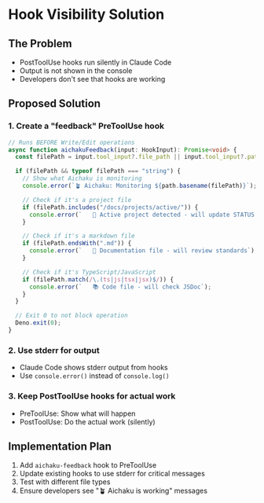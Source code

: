 # Hook Visibility Solution

## The Problem

- PostToolUse hooks run silently in Claude Code
- Output is not shown in the console
- Developers don't see that hooks are working

## Proposed Solution

### 1. Create a "feedback" PreToolUse hook

```typescript
// Runs BEFORE Write/Edit operations
async function aichakuFeedback(input: HookInput): Promise<void> {
  const filePath = input.tool_input?.file_path || input.tool_input?.path;

  if (filePath && typeof filePath === "string") {
    // Show what Aichaku is monitoring
    console.error(`🪴 Aichaku: Monitoring ${path.basename(filePath)}`);

    // Check if it's a project file
    if (filePath.includes("/docs/projects/active/")) {
      console.error(`   📁 Active project detected - will update STATUS.md`);
    }

    // Check if it's a markdown file
    if (filePath.endsWith(".md")) {
      console.error(`   📖 Documentation file - will review standards`);
    }

    // Check if it's TypeScript/JavaScript
    if (filePath.match(/\.(ts|js|tsx|jsx)$/)) {
      console.error(`   📚 Code file - will check JSDoc`);
    }
  }

  // Exit 0 to not block operation
  Deno.exit(0);
}
```

### 2. Use stderr for output

- Claude Code shows stderr output from hooks
- Use `console.error()` instead of `console.log()`

### 3. Keep PostToolUse hooks for actual work

- PreToolUse: Show what will happen
- PostToolUse: Do the actual work (silently)

## Implementation Plan

1. Add `aichaku-feedback` hook to PreToolUse
2. Update existing hooks to use stderr for critical messages
3. Test with different file types
4. Ensure developers see "🪴 Aichaku is working" messages
